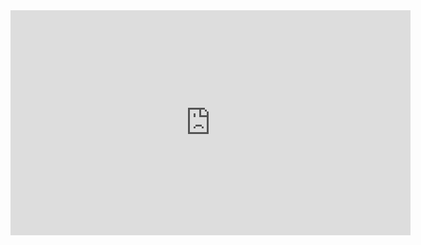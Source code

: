 <!DOCTYPE html>
<html lang="de">
<head>
    <meta charset="UTF-8">
    <meta name="viewport" content="width=device-width, initial-scale=1.0">
    <title>Vimeo Video</title>
</head>
<body>
    <iframe src="https://player.vimeo.com/video/966829096" width="640" height="360" frameborder="0" allow="autoplay; fullscreen; picture-in-picture" allowfullscreen></iframe>
</body>
</html>
